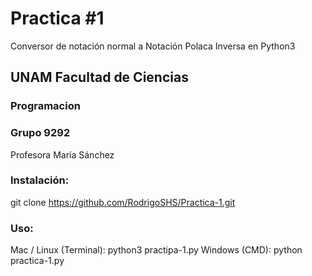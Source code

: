 # Practica #1
Conversor de notación normal a Notación Polaca Inversa en Python3
## UNAM Facultad de Ciencias
### Programacion
### Grupo 9292
Profesora María Sánchez

### Instalación:
git clone https://github.com/RodrigoSHS/Practica-1.git

### Uso:
Mac / Linux (Terminal): python3 practipa-1.py
Windows (CMD): python practica-1.py
